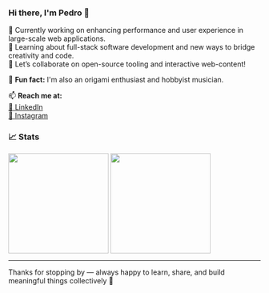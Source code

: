 ### Hi there, I'm Pedro 👋

🚀 Currently working on enhancing performance and user experience in large-scale web applications.  
📖 Learning about full-stack software development and new ways to bridge creativity and code.  
🤝 Let’s collaborate on open-source tooling and interactive web-content!  

🎨 **Fun fact:**  I'm also an origami enthusiast and hobbyist musician.

📫 **Reach me at:**  
[🔗 LinkedIn](https://www.linkedin.com/in/pedcoelho)  
[📸 Instagram](https://www.instagram.com/tetrictantra)  

### 📈 Stats
<div>
  <img height=200 align="center" src="https://github-readme-stats-gray-theta.vercel.app/api?username=PedCoelho&theme=transparent&show_icons=true&include_all_commits=true&hide_rank=true&custom_title=GitHub%20Activity" />
  <img height=200 align="center" src="https://github-readme-stats-gray-theta.vercel.app/api/top-langs?username=PedCoelho&theme=transparent&layout=compact&langs_count=8&card_width=320&size_weight=0.5&count_weight=0.5&hide=css,scss" />
</div>

---

Thanks for stopping by — always happy to learn, share, and build meaningful things collectively 🌱
